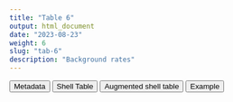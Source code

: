 ```yaml
---
title: "Table 6"
output: html_document
date: "2023-08-23"
weight: 6
slug: "tab-6"
description: "Background rates"
---
```


<script src="/rmarkdown-libs/core-js/shim.min.js"></script>
<script src="/rmarkdown-libs/react/react.min.js"></script>
<script src="/rmarkdown-libs/react/react-dom.min.js"></script>
<script src="/rmarkdown-libs/reactwidget/react-tools.js"></script>
<script src="/rmarkdown-libs/htmlwidgets/htmlwidgets.js"></script>
<link href="/rmarkdown-libs/reactable/reactable.css" rel="stylesheet" />
<script src="/rmarkdown-libs/reactable-binding/reactable.js"></script>
<div class="tab">
<button class="tablinks" onclick="openCity(event, &#39;Metadata&#39;)" id="defaultOpen">Metadata</button>
<button class="tablinks" onclick="openCity(event, &#39;Shell Table&#39;)">Shell Table</button>
<button class="tablinks" onclick="openCity(event, &#39;Augmented shell table&#39;)">Augmented shell table</button>
<button class="tablinks" onclick="openCity(event, &#39;Example&#39;)">Example</button>
</div>
<div id="Metadata" class="tabcontent">
<div id="htmlwidget-1" class="reactable html-widget " style="width:auto;height:600px;"></div>
<script type="application/json" data-for="htmlwidget-1">{"x":{"tag":{"name":"Reactable","attribs":{"data":{"medatata_name":["name of shell table","description","reference in SAP",null,null,null,null,null,null,null,null,null,null,null,null,null,null,null,null,null],"metadata_content":["Table 6","Background rates",null,null,null,null,null,null,null,null,null,null,null,null,null,null,null,null,null,null]},"columns":[{"id":"medatata_name","name":"medatata_name","type":"character"},{"id":"metadata_content","name":"metadata_content","type":"character"}],"sortable":false,"searchable":true,"pagination":false,"highlight":true,"bordered":true,"striped":true,"style":{"maxWidth":1800},"height":"600px","dataKey":"9de8bbebf5ae785a75d164089cdc21a5"},"children":[]},"class":"reactR_markup"},"evals":[],"jsHooks":[]}</script>
</div>
<div id="Shell Table" class="tabcontent">
<div id="htmlwidget-2" class="reactable html-widget " style="width:auto;height:600px;"></div>
<script type="application/json" data-for="htmlwidget-2">{"x":{"tag":{"name":"Reactable","attribs":{"data":{"Group":["2019 before COVID-19 infection","NA","NA","NA","NA","NA","NA","NA","NA","NA","NA","NA","NA","NA","NA","NA","NA","2020 before COVID-19 infection","NA","NA"],"AESI":[null,null,null,null,null,null,null,null,null,null,null,null,null,null,null,null,null,null,null,null],"counts":[null,null,null,null,null,null,null,null,null,null,null,null,null,null,null,null,null,null,null,null],"persontime":[null,null,null,null,null,null,null,null,null,null,null,null,null,null,null,null,null,null,null,null],"IR":[null,null,null,null,null,null,null,null,null,null,null,null,null,null,null,null,null,null,null,null],"lb":[null,null,null,null,null,null,null,null,null,null,null,null,null,null,null,null,null,null,null,null],"ub":[null,null,null,null,null,null,null,null,null,null,null,null,null,null,null,null,null,null,null,null]},"columns":[{"id":"Group","name":"Group","type":"character"},{"id":"AESI","name":"AESI","type":"logical"},{"id":"counts","name":"counts","type":"logical"},{"id":"persontime","name":"persontime","type":"logical"},{"id":"IR","name":"IR","type":"logical"},{"id":"lb","name":"lb","type":"logical"},{"id":"ub","name":"ub","type":"logical"}],"sortable":false,"searchable":true,"pagination":false,"highlight":true,"bordered":true,"striped":true,"style":{"maxWidth":1800},"height":"600px","dataKey":"854696ade7d30d37b60a6fff61226af3"},"children":[]},"class":"reactR_markup"},"evals":[],"jsHooks":[]}</script>
</div>
<div id="Augmented shell table" class="tabcontent">
<div id="htmlwidget-3" class="reactable html-widget " style="width:auto;height:600px;"></div>
<script type="application/json" data-for="htmlwidget-3">{"x":{"tag":{"name":"Reactable","attribs":{"data":{"test":[null,null,null,null,null,null,null,null,null,null,null,null,null,null,null,null,null,null,null,null]},"columns":[{"id":"test","name":"test","type":"logical"}],"sortable":false,"searchable":true,"pagination":false,"highlight":true,"bordered":true,"striped":true,"style":{"maxWidth":1800},"height":"600px","dataKey":"5bf07ee70625a8059f774509709578a7"},"children":[]},"class":"reactR_markup"},"evals":[],"jsHooks":[]}</script>
</div>
<div id="Example" class="tabcontent">
<div id="htmlwidget-4" class="reactable html-widget " style="width:auto;height:600px;"></div>
<script type="application/json" data-for="htmlwidget-4">{"x":{"tag":{"name":"Reactable","attribs":{"data":{"Group":["2019 before COVID-19 infection","NA","NA","NA","NA","NA","NA","NA","NA","NA","NA","NA","NA","NA","NA","NA","NA","2020 before COVID-19 infection","NA","NA"],"B_COAGDIS_AESI":["Total (all ages/gender)","Total age Standardized","Gender specific","F","M","Age specific (years)","0-4","45057","45277","18-24","25-29","30-39","40-49","50-59","60-69","70-79","80+","Total (all ages/gender)","Total age Standardized","Gender specific"],"counts":["28",null,"NA","17","11","NA","1","0","0","0","0","0","2","3","5","7","10","27",null,"NA"],"persontime":["2809010",null,"NA","1447819","1361191","NA","95778","180988","152921","162331","141147","284861","438607","450129","350158","289704","262386","2797116",null,"NA"],"IR":["364.08","284.26","NA","428.87","295.16000000000003","NA","381.35","0","0","0","0","0","166.55","243.43","521.54999999999995","882.54","1392.03","352.57","275.69","NA"],"lb":["241.93","185.79","NA","249.83","147.34","NA","9.65","0","0","0","0","0","20.170000000000002","50.2","169.35","354.83","667.53","232.34","179.95","NA"],"ub":["526.19000000000005","416.32","NA","686.66","528.13","NA","2124.75","744.45","881.08","830.01","954.58","472.99","601.64","711.41","1217.1199999999999","1818.37","2560","512.97","404.21","NA"]},"columns":[{"id":"Group","name":"Group","type":"character"},{"id":"B_COAGDIS_AESI","name":"B_COAGDIS_AESI","type":"character"},{"id":"counts","name":"counts","type":"character"},{"id":"persontime","name":"persontime","type":"character"},{"id":"IR","name":"IR","type":"character"},{"id":"lb","name":"lb","type":"character"},{"id":"ub","name":"ub","type":"character"}],"sortable":false,"searchable":true,"pagination":false,"highlight":true,"bordered":true,"striped":true,"style":{"maxWidth":1800},"height":"600px","dataKey":"90eaaf6cedbaa96053bf8f38a67a741b"},"children":[]},"class":"reactR_markup"},"evals":[],"jsHooks":[]}</script>
</div>
